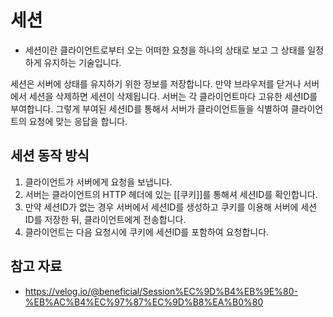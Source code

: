 # 세션
- 세션이란 클라이언트로부터 오는 어떠한 요청을 하나의 상태로 보고 그 상태를 일정하게 유지하는 기술입니다.

세션은 서버에 상태를 유지하기 위한 정보를 저장합니다.
만약 브라우저를 닫거나 서버에서 세션을 삭제하면 세션이 삭제됩니다.
서버는 각 클라이언트마다 고유한 세션ID를 부여합니다. 그렇게 부여된 세션ID를 통해서 서버가 클라이언트들을 식별하여 클라이언트의 요청에 맞는 응답을 합니다.

## 세션 동작 방식
1. 클라이언트가 서버에게 요청을 보냅니다.
2. 서버는 클라이언트의 HTTP 헤더에 있는 [[쿠키]]를 통해셔 세션ID를 확인합니다.
3. 만약 세션ID가 없는 경우 서버에서 세션ID를 생성하고 쿠키를 이용해 서버에 세션ID를 저장한 뒤, 클라이언트에게 전송합니다.
4. 클라이언트는 다음 요청시에 쿠키에 세션ID를 포함하여 요청합니다.

## 참고 자료
- https://velog.io/@beneficial/Session%EC%9D%B4%EB%9E%80-%EB%AC%B4%EC%97%87%EC%9D%B8%EA%B0%80